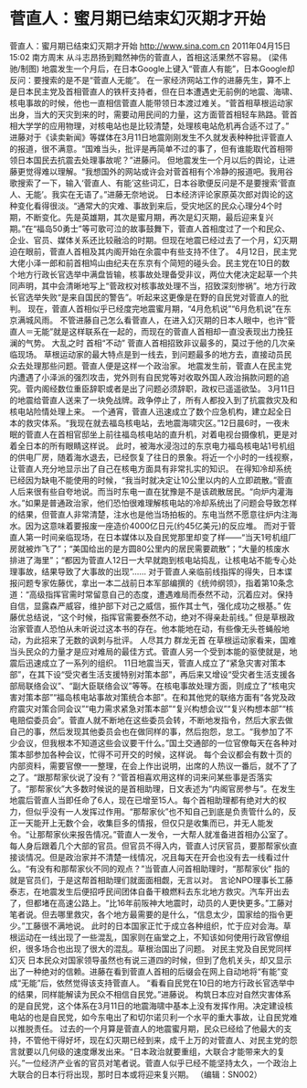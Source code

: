 # 菅直人：蜜月期已结束幻灭期才开始

菅直人：蜜月期已结束幻灭期才开始
http://www.sina.com.cn  2011年04月15日15:02  南方周末
从斗志昂扬到黯然神伤的菅直人，首相这活果然不容易。 (梁伟驰/制图)
地震发生一个月后，在日本Google上键入“菅直人有能”，日本Google却反问：要搜索的是不是“菅直人无能”。
在一家经济网站工作的进藤先生，算不上是日本民主党及首相菅直人的铁杆支持者，但在日本遭遇史无前例的地震、海啸、核电事故的时候，他也一直相信菅直人能带领日本渡过难关。“菅首相草根运动家出身，当大的天灾到来的时，需要动用民间的力量，这方面菅首相轻车熟路。菅首相大学学的应用物理，对核电站也是比较清楚，处理核电站危机再合适不过了。”
进藤对于《读卖新闻》等媒体在3月11日地震刚刚发生不久就发表种种批评菅直人的报道，很不满意。“国难当头，批评是再简单不过的事了，但有谁能取代首相带领日本国民去抗震去处理事故呢？”进藤问。
但地震发生一个月以后的舆论，让进藤更觉得难以理解。“我想国外的网站或许会对菅首相有个冷静的报道吧。我用谷歌搜索了一下，输入&lsquo;菅直人、有能&rsquo;这些词汇，日本谷歌便反问是不是要搜索&lsquo;菅直人、无能&rsquo;。我实在无语了。”进藤无奈地说。
日本经济评论家原英次郎对舆论的这种变化看得很淡。“通常大的灾难、事故到来后，受灾地区的民众心理分4个时期，不断变化。先是英雄期，其次是蜜月期，再次是幻灭期，最后迎来复兴期。”在“福岛50勇士”等可歌可泣的故事鼓舞下，菅直人首相度过了一个和民众、企业、官员、媒体关系还比较融洽的时期。但现在地震已经过去了一个月，幻灭期迫在眼前，菅直人首相及其内阁开始在余震中有些支持不住了。
4月12日，民主党大佬小泽一郎和前首相鸠山由纪夫在东京有个简短的碰头会。民主党在10日的数个地方行政长官选举中满盘皆输，核事故处理备受非议，两位大佬决定起草一个共同声明，其中会清晰地写上“菅政权对核事故处理不当，招致深刻惨祸”。地方行政长官选举失败“是来自国民的警告”。听起来这更像是在野的自民党对菅直人的批判。
现在，菅直人首相似乎已经度完地震蜜月期，“4月危机说”“6月危机说”在东京满城风雨。
不管进藤自己怎么看菅直人，在进入幻灭期的日本人眼中，也许“菅直人＝无能”就是这样联系在一起的，而现在的菅直人首相却一直没表现出力挽狂澜的气势。
大乱之时 首相“不动”
菅直人首相招致非议最多的，莫过于他的几次亲临现场。
草根运动家的最大特点是到一线去，到问题最多的地方去，直接动员民众去处理那些问题。菅直人便是这样一个政治家。
地震发生前，菅直人在民主党内遭遇了小泽派的强烈攻击，党外则有自民党等对收取外国人政治捐款问题的追究。菅内阁经数位重臣辞职或者是出了问题必须辞职，政权已遥遥欲坠。
3月11日的地震给菅直人送来了一块免战牌。政争停止了，所有人都投入到了抗震救灾及和核电站险情处理上来。
一个通宵，菅直人迅速成立了数个应急机构，建立起全日本的救灾体系。“我现在就去福岛核电站，去地震海啸灾区。”12日晨6时，一夜未眠的菅直人在首相官邸坐上前往福岛核电站的直升机，对着电视台摄像机，更是对着全日本的所有眼睛这样说。
此时，被海水浸泡过的东京电力福岛核电站1号机组的供电厂房，随着海水退去，已经恢复了往日的景象。将近一个小时的一线视察，让菅直人充分地显示出了自己在核电方面具有非常扎实的知识。
在得知冷却系统已经因为缺电不能使用的时候，“我当时就决定让10公里以内的人立即疏散。”菅直人后来很有些自夸地说。而当时东电一直在犹豫是不是该疏散居民。“向炉内灌海水。”如果是普通政治家，他们恐怕很难理解核电站的冷却系统出了问题会导致怎样的结果，但菅直人非常清楚，注水也是他当场拍板的。东电当然不愿意往炉内注海水。因为这意味着要报废一座造价4000亿日元(约45亿美元)的反应堆。
而对于菅直人第一时间亲临现场，在日本媒体以及自民党那里却变了样——“当天1号机组厂房就被炸飞了”；“美国给出的是方圆80公里内的居民需要疏散”；“大量的核废水排进了海里”；“都因为菅直人12日一大早就跑到核电站捣乱，让核电站不能专心处理事故，结果导致了大事故的出现”……
对于菅直人亲临前线指挥的得失，日本谍报问题专家佐藤优，拿出一本二战前日本军部编撰的《统帅纲领》，指着第10条念道：“高级指挥官需时常留意自己的态度，遭遇难局而泰然不动，沉着应对。保持自信，显露森严威容，维护部下对己之威信，振作其士气，强化成功之根基。” 佐藤优总结说，“这个时候，指挥官需要泰然不动，绝对不得亲赴前线。”
但是草根政治家菅直人恐怕从未听说过这本书的存在。他本能地在动，有些像无头苍蝇般地动，为此招来了无数的讽刺与批评。
人尽其力 群龙无首
在草根运动家看来，国难当头民众的力量才是应对难局的最佳方式。菅直人另一个受到本能的驱使就是，地震后迅速成立了一系列的组织。
11日地震当天，菅直人成立了“紧急灾害对策本部”，在其下设“受灾者生活支援特别对策本部”，再后来又增设“受灾者生活支援各部局联络会议”、“副大臣联络会议”等等。在核电事故处理方面，则成立了“核电灾害对策本部”“福岛核电站事故对策统合本部”。在和其他党的联络方面有“各党及政府震灾对策合同会议”“电力需求紧急对策本部”“复兴构想会议”“复兴构想本部”“核电赔偿委员会”。菅直人就不断地在这些委员会转，不断地发指令，然后大家去做自己的事，然后发现其他委员会也在做同样的事，然后抱怨，怠工。“我参加了不少会议，但我根本不知道这些会议要干什么。”国土交通部的一位官僚每天在各种对策本部参加各种会议，忙得不可开交的时候，这样说。
每个会议都会有数十页的内部资料，需要官僚一一整理，在会上作出说明，出席的人热议一番后，就不了了之了。“跟那帮家伙说了没有？”菅首相喜欢用这样的词来问某些事是否落实了。“那帮家伙”大多数时候说的是首相助理，日文表述为“内阁官房参与”。在发生地震后菅直人当即任命了6人，现在已增至15人。每个首相助理都有绝对大的权力，但似乎没有一人发挥过作用。“那帮家伙”也不知自己到底是负责管什么的，反正一天能开上无数个会，收集巨多的情报，但仅只是收集而已，并无人能发令。“让那帮家伙来报告情况。”菅直人一发令，一大帮人就准备进首相办公室了。每人身后跟着几个大部的官员。但官员不得入内，菅直人讨厌官员，要那帮家伙直接谈情况。但是政治家并不清楚一线情况，况且每天在开会也没有去一线看过什么。“有没有和那帮家伙不同的观点？”当菅直人问首相助理时，“那帮家伙” 指的就是官员们，于是这帮首相助理们就面面相觑，无言以对。
言论NPO理事长工藤泰志，在地震发生后便招呼民间团体自备干粮燃料去东北地方救灾。汽车开出去了，但都堵在高速公路上。“比16年前阪神大地震时，动员的人更快更多。”工藤对笔者说。但去哪里救灾，各个地方最需要的是什么，“信息太少，国家给的指令更少。”工藤很不满地说。
此时的日本国家正忙于成立各种组织，忙于应对会海。草根运动在一线出现了一些混乱，国家则在庙堂之上，不知该如何使用行政官僚组织，很多场合也出现了很大的混乱。草根治国出了问题。
对民主党及自民党同样幻灭
日本民众对国家领导虽然也有说三道四的时候，但到了危机关头，却又显示出了一种绝对的信赖。进藤在看到菅直人首相的后缀会在网上自动地将“有能”变成“无能”后，依然觉得该支持菅直人。
“看看自民党在10日的地方行政长官选举中的结果，同样能解读为民众不相信自民党。”进藤说。
构筑日本应对自然灾害体系的是自民党，这个体系在3月11日的地震海啸中基本上没有发挥作用。决定建设核电站的也是自民党，如今东电出了和切尔诺贝利一个水平的重大事故，让自民党难以推脱责任。
过去的一个月算是菅直人的地震蜜月期，民众已经给了他最大的支持，不管他干得好坏，现在幻灭期已经到来，成千上万的对菅直人、对民主党的怨言就要以几何级的速度爆发出来。“日本政治就要重组，大联合才能带来大的复兴。”一位经济产业省的官员对笔者说。菅直人似乎已经不能坚持太久，一个政治上大联合的日本行将出现，那时日本或将迎来复兴期。
（编辑：SN002）

